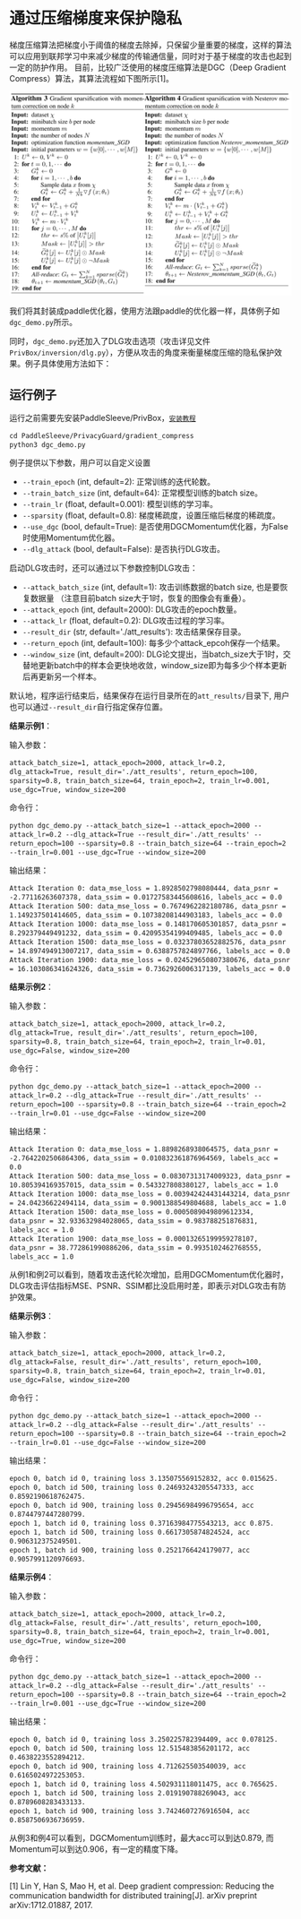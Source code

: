 # 通过压缩梯度来保护隐私

梯度压缩算法把梯度小于阈值的梯度去除掉，只保留少量重要的梯度，这样的算法可以应用到联邦学习中来减少梯度的传输通信量，同时对于基于梯度的攻击也起到一定的防护作用。
目前，比较广泛使用的梯度压缩算法是DGC（Deep Gradient Compress）算法，其算法流程如下图所示[1]。

<p align="center">
  <img src="../docs/images/dgc.png?raw=true" width="700" title="DGC algorithm"/>
</p>

我们将其封装成paddle优化器，使用方法跟paddle的优化器一样，具体例子如`dgc_demo.py`所示。

同时，`dgc_demo.py`还加入了DLG攻击选项（攻击详见文件`PrivBox/inversion/dlg.py`），方便从攻击的角度来衡量梯度压缩的隐私保护效果。例子具体使用方法如下：

## 运行例子
运行之前需要先安装PaddleSleeve/PrivBox，[`安装教程`](../../PrivBox/README_cn.md#%E5%AE%89%E8%A3%85) 


```shell
cd PaddleSleeve/PrivacyGuard/gradient_compress
python3 dgc_demo.py

```

例子提供以下参数，用户可以自定义设置

- `--train_epoch` (int, default=2): 正常训练的迭代轮数。
- `--train_batch_size` (int, default=64): 正常模型训练的batch size。
- `--train_lr` (float, default=0.001): 模型训练的学习率。
- `--sparsity` (float, default=0.8): 梯度稀疏度，设置压缩后梯度的稀疏度。
- `--use_dgc` (bool, default=True): 是否使用DGCMomentum优化器，为False时使用Momentum优化器。
- `--dlg_attack` (bool, default=False): 是否执行DLG攻击。


启动DLG攻击时，还可以通过以下参数控制DLG攻击：

- `--attack_batch_size` (int, default=1): 攻击训练数据的batch size, 也是要恢复数据量 （注意目前batch size大于1时，恢复的图像会有重叠）。
- `--attack_epoch` (int, default=2000): DLG攻击的epoch数量。
- `--attack_lr` (float, default=0.2): DLG攻击过程的学习率。
- `--result_dir` (str, default='./att_results'): 攻击结果保存目录。
- `--return_epoch` (int, default=100): 每多少个attack_epcoh保存一个结果。
- `--window_size` (int, default=200): DLG论文提出，当batch_size大于1时，交替地更新batch中的样本会更快地收敛，window_size即为每多少个样本更新后再更新另一个样本。


默认地，程序运行结束后，结果保存在运行目录所在的`att_results/`目录下, 用户也可以通过`--result_dir`自行指定保存位置。

**结果示例1**：

输入参数：
```shell
attack_batch_size=1, attack_epoch=2000, attack_lr=0.2, dlg_attack=True, result_dir='./att_results', return_epoch=100, sparsity=0.8, train_batch_size=64, train_epoch=2, train_lr=0.001, use_dgc=True, window_size=200
```

命令行：
```shell
python dgc_demo.py --attack_batch_size=1 --attack_epoch=2000 --attack_lr=0.2 --dlg_attack=True --result_dir='./att_results' --return_epoch=100 --sparsity=0.8 --train_batch_size=64 --train_epoch=2 --train_lr=0.001 --use_dgc=True --window_size=200
```

输出结果：

```shell
Attack Iteration 0: data_mse_loss = 1.8928502798080444, data_psnr = -2.77116263607378, data_ssim = 0.01727583445608616, labels_acc = 0.0
Attack Iteration 500: data_mse_loss = 0.7674962282180786, data_psnr = 1.149237501414605, data_ssim = 0.10738208144903183, labels_acc = 0.0
Attack Iteration 1000: data_mse_loss = 0.148170605301857, data_psnr = 8.292379449491232, data_ssim = 0.42095354199409485, labels_acc = 0.0
Attack Iteration 1500: data_mse_loss = 0.03237803652882576, data_psnr = 14.897494913007217, data_ssim = 0.6388757824897766, labels_acc = 0.0
Attack Iteration 1900: data_mse_loss = 0.024529650807380676, data_psnr = 16.103086341624326, data_ssim = 0.7362926006317139, labels_acc = 0.0
```

**结果示例2**：

输入参数：
```shell
attack_batch_size=1, attack_epoch=2000, attack_lr=0.2, dlg_attack=True, result_dir='./att_results', return_epoch=100, sparsity=0.8, train_batch_size=64, train_epoch=2, train_lr=0.01, use_dgc=False, window_size=200
```

命令行：
```shell
python dgc_demo.py --attack_batch_size=1 --attack_epoch=2000 --attack_lr=0.2 --dlg_attack=True --result_dir='./att_results' --return_epoch=100 --sparsity=0.8 --train_batch_size=64 --train_epoch=2 --train_lr=0.01 --use_dgc=False --window_size=200
```

输出结果：

```shell
Attack Iteration 0: data_mse_loss = 1.8898268938064575, data_psnr = -2.7642202506864306, data_ssim = 0.010832361876964569, labels_acc = 0.0
Attack Iteration 500: data_mse_loss = 0.08307313174009323, data_psnr = 10.805394169357015, data_ssim = 0.543327808380127, labels_acc = 1.0
Attack Iteration 1000: data_mse_loss = 0.003942424431443214, data_psnr = 24.04236622494114, data_ssim = 0.9001388549804688, labels_acc = 1.0
Attack Iteration 1500: data_mse_loss = 0.0005089049809612334, data_psnr = 32.933632984028065, data_ssim = 0.983788251876831, labels_acc = 1.0
Attack Iteration 1900: data_mse_loss = 0.00013265199959278107, data_psnr = 38.772861990886206, data_ssim = 0.9935102462768555, labels_acc = 1.0
```

从例1和例2可以看到，随着攻击迭代轮次增加，启用DGCMomentum优化器时，DLG攻击评估指标MSE、PSNR、SSIM都比没启用时差，即表示对DLG攻击有防护效果。


**结果示例3**：

输入参数：
```shell
attack_batch_size=1, attack_epoch=2000, attack_lr=0.2, dlg_attack=False, result_dir='./att_results', return_epoch=100, sparsity=0.8, train_batch_size=64, train_epoch=2, train_lr=0.01, use_dgc=False, window_size=200
```

命令行：
```shell
python dgc_demo.py --attack_batch_size=1 --attack_epoch=2000 --attack_lr=0.2 --dlg_attack=False --result_dir='./att_results' --return_epoch=100 --sparsity=0.8 --train_batch_size=64 --train_epoch=2 --train_lr=0.01 --use_dgc=False --window_size=200
```

输出结果：

```shell
epoch 0, batch id 0, training loss 3.135075569152832, acc 0.015625.
epoch 0, batch id 500, training loss 0.24693243205547333, acc 0.8592190618762475.
epoch 0, batch id 900, training loss 0.29456984996795654, acc 0.8744797447280799.
epoch 1, batch id 0, training loss 0.37163984775543213, acc 0.875.
epoch 1, batch id 500, training loss 0.6617305874824524, acc 0.906312375249501.
epoch 1, batch id 900, training loss 0.2521766424179077, acc 0.9057991120976693.
```

**结果示例4**：

输入参数：
```shell
attack_batch_size=1, attack_epoch=2000, attack_lr=0.2, dlg_attack=False, result_dir='./att_results', return_epoch=100, sparsity=0.8, train_batch_size=64, train_epoch=2, train_lr=0.001, use_dgc=True, window_size=200
```

命令行：
```shell
python dgc_demo.py --attack_batch_size=1 --attack_epoch=2000 --attack_lr=0.2 --dlg_attack=False --result_dir='./att_results' --return_epoch=100 --sparsity=0.8 --train_batch_size=64 --train_epoch=2 --train_lr=0.001 --use_dgc=True --window_size=200
```

输出结果：

```shell
epoch 0, batch id 0, training loss 3.250225782394409, acc 0.078125.
epoch 0, batch id 500, training loss 12.515483856201172, acc 0.4638223552894212.
epoch 0, batch id 900, training loss 4.712625503540039, acc 0.6165024972253053.
epoch 1, batch id 0, training loss 4.502931118011475, acc 0.765625.
epoch 1, batch id 500, training loss 2.019190788269043, acc 0.8789608283433133.
epoch 1, batch id 900, training loss 3.7424607276916504, acc 0.8587506936736959.
```

从例3和例4可以看到，DGCMomentum训练时，最大acc可以到达0.879, 而Momentum可以到达0.906，有一定的精度下降。

**参考文献：**

[1] Lin Y, Han S, Mao H, et al. Deep gradient compression: Reducing the communication bandwidth for distributed training[J]. arXiv preprint arXiv:1712.01887, 2017.

